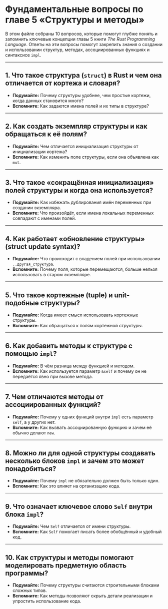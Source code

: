 # Фундаментальные вопросы по главе 5 «Структуры и методы»

В этом файле собраны 10 вопросов, которые помогут глубже понять и запомнить ключевые концепции главы 5 книги *The Rust Programming Language*. Ответы на эти вопросы помогут закрепить знания о создании и использовании структур, методах, ассоциированных функциях и синтаксисе `impl`.

---

## 1. Что такое структура (`struct`) в Rust и чем она отличается от кортежа и словаря?
- **Подумайте:** Почему структуры удобнее, чем простые кортежи, когда данных становится много?
- **Вспомните:** Как задаются имена полей и их типы в структуре?

---

## 2. Как создать экземпляр структуры и как обращаться к её полям?
- **Подумайте:** Чем отличается инициализация структуры от инициализации кортежа?
- **Вспомните:** Как изменить поле структуры, если она объявлена как `mut`.

---

## 3. Что такое «сокращённая инициализация» полей структуры и когда она используется?
- **Подумайте:** Как избежать дублирования имён переменных при создании экземпляра.
- **Вспомните:** Что произойдёт, если имена локальных переменных совпадают с именами полей.

---

## 4. Как работает «обновление структуры» (struct update syntax)?
- **Подумайте:** Что происходит с владением полей при использовании `..другая_структура`.
- **Вспомните:** Почему поля, которые перемещаются, больше нельзя использовать в старом экземпляре.

---

## 5. Что такое кортежные (tuple) и unit-подобные структуры?
- **Подумайте:** Когда имеет смысл использовать кортежные структуры.
- **Вспомните:** Как обращаться к полям кортежной структуры.

---

## 6. Как добавить методы к структуре с помощью `impl`?
- **Подумайте:** В чём разница между функцией и методом.
- **Вспомните:** Как используется параметр `&self` и почему он не передаётся явно при вызове метода.

---

## 7. Чем отличаются методы от ассоциированных функций?
- **Подумайте:** Почему у одних функций внутри `impl` есть параметр `self`, а у других нет.
- **Вспомните:** Как вызвать ассоциированную функцию и зачем её обычно делают `new`.

---

## 8. Можно ли для одной структуры создавать несколько блоков `impl` и зачем это может понадобиться?
- **Подумайте:** Почему `impl` не обязательно должен быть только один.
- **Вспомните:** Как это влияет на организацию кода.

---

## 9. Что означает ключевое слово `Self` внутри блока `impl`?
- **Подумайте:** Чем `Self` отличается от имени структуры.
- **Вспомните:** Как `Self` помогает писать более обобщённый и удобный код.

---

## 10. Как структуры и методы помогают моделировать предметную область программы?
- **Подумайте:** Почему структуры считаются строительными блоками сложных типов.
- **Вспомните:** Как методы позволяют скрыть детали реализации и упростить использование кода.

